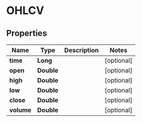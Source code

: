# OHLCV

## Properties
Name | Type | Description | Notes
------------ | ------------- | ------------- | -------------
**time** | **Long** |  |  [optional]
**open** | **Double** |  |  [optional]
**high** | **Double** |  |  [optional]
**low** | **Double** |  |  [optional]
**close** | **Double** |  |  [optional]
**volume** | **Double** |  |  [optional]
